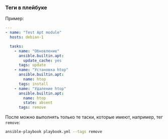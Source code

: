 ### Теги в плейбуке

Пример:
```yml
---
- name: "Test Apt module"
  hosts: debian-1

  tasks:
    - name: "Обновление"
      ansible.builtin.apt:
        update_cache: yes
      tags: update
    - name: "Установка htop"
      ansible.builtin.apt:
        name: htop
      tags: install
    - name: "Удаление htop"
      ansible.builtin.apt:
        name: htop
        state: absent
      tags: remove
```

После можно выполнять только те таски, которые имеют, например, тег `remove`:
```bash
ansible-playbook playbook.yml --tags remove
```